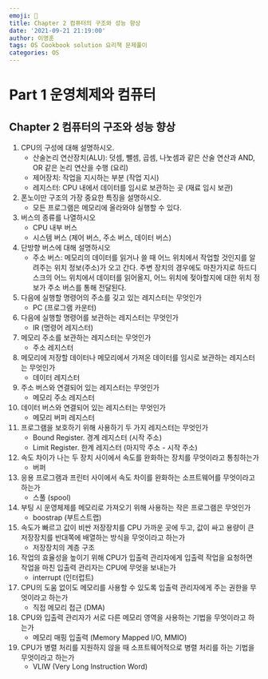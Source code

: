 ```yaml
---
emoji: 🔮
title: Chapter 2 컴퓨터의 구조와 성능 향상
date: '2021-09-21 21:19:00'
author: 이영훈
tags: OS Cookbook solution 요리책 문제풀이
categories: OS
---
```


# Part 1 운영체제와 컴퓨터

## Chapter 2 컴퓨터의 구조와 성능 향상

1. CPU의 구성에 대해 설명하시오.
    - 산술논리 연산장치(ALU): 덧셈, 뺄셈, 곱셈, 나눗셈과 같은 산술 연산과 AND, OR 같은 논리 연산을 수행 (요리)
    - 제어장치: 작업을 지시하는 부분 (작업 지시)
    - 레지스터: CPU 내에서 데이터를 임시로 보관하는 곳 (재료 임시 보관)
2. 폰노이만 구조의 가장 중요한 특징을 설명하시오.
    - 모든 프로그램은 메모리에 올라와야 실행할 수 있다.
3. 버스의 종류를 나열하시오
    - CPU 내부 버스
    - 시스템 버스 (제어 버스, 주소 버스, 데이터 버스)
4. 단방향 버스에 대해 설명하시오
    - 주소 버스: 메모리의 데이터를 읽거나 쓸 때 어느 위치에서 작업할 것인지를 알려주는 위치 정보(주소)가 오고 간다. 주변 장치의 경우에도 마찬가지로 하드디스크의 어느 위치에서 데이터를 읽어올지, 어느 위치에 젖아할지에 대한 위치 정보가 주소 버스를 통해 전달된다.
5. 다음에 실행할 명령어의 주소를 깆고 있는 레지스터는 무엇인가
    - PC (프로그램 카운터)
6. 다음에 실행할 명령어를 보관하는 레지스터는 무엇인가
    - IR (명령어 레지스터)
7. 메모리 주소를 보관하는 레지스터는 무엇인가
    - 주소 레지스터
8. 메모리에 저장할 데이터나 메모리에서 가져온 데이터를 임시로 보관하는 레지스터는 무엇인가
    - 데이터 레지스터
9. 주소 버스와 연결되어 있는 레지스터는 무엇인가
    - 메모리 주소 레지스터
10. 데이터 버스와 연결되어 있는 레지스터는 무엇인가
    - 메모리 버퍼 레지스터
11. 프로그램을 보호하기 위해 사용하기 두 가지 레지스터는 무엇인가
    - Bound Register. 경계 레지스터 (시작 주소)
    - Limit Register. 한계 레지스터 (마지막 주소 - 시작 주소)
12. 속도 차이가 나는 두 장치 사이에서 속도를 완화하는 장치를 무엇이라고 통칭하는가
    - 버퍼
13. 응용 프로그램과 프린터 사이에서 속도 차이를 완화하는 소프트웨어를 무엇이라고 하는가
    - 스풀 (spool)
14. 부팅 시 운영체제를 메모리로 가져오기 위해 사용하는 작은 프로그램은 무엇인가
    - boostrap (부트스트랩)
15. 속도가 빠르고 값이 비싼 저장장치를 CPU 가까운 곳에 두고, 값이 싸고 용량이 큰 저장장치를 반대쪽에 배열하는 방식을 무엇이라고 하는가
    - 저장장치의 계층 구조
16. 작업의 효율성을 높이기 위해 CPU가 입출력 관리자에게 입출력 작업을 요청하면 작업을 마친 입출력 관리자는 CPU에 무엇을 보내는가
    - interrupt (인터럽트)
17. CPU의 도움 없이도 메모리를 사용할 수 있도록 입출력 관리자에게 주는 권한을 무엇이라고 하는가
    - 직접 메모리 접근 (DMA)
18. CPU와 입출력 관리자가 서로 다른 메모리 영역을 사용하는 기법을 무엇이라고 하는가
    - 메모리 매핑 입출력 (Memory Mapped I/O, MMIO)
19. CPU가 병렬 처리를 지원하지 않을 때 소프트웨어적으로 병렬 처리를 하는 기법을 무엇이라고 하는가
    - VLIW (Very Long Instruction Word)
